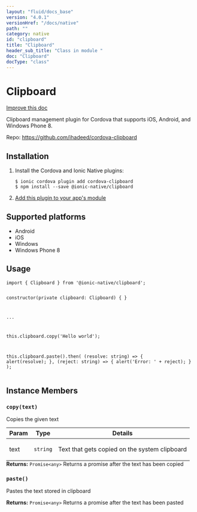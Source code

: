 ```yaml
---
layout: "fluid/docs_base"
version: "4.0.1"
versionHref: "/docs/native"
path: ""
category: native
id: "clipboard"
title: "Clipboard"
header_sub_title: "Class in module "
doc: "Clipboard"
docType: "class"
---
```


<h1 class="api-title">Clipboard</h1>

<a class="improve-v2-docs" href="http://github.com/ionic-team/ionic-native/edit/master/src/@ionic-native/plugins/clipboard/index.ts#L1">
  Improve this doc
</a>







<p>Clipboard management plugin for Cordova that supports iOS, Android, and Windows Phone 8.</p>


<p>Repo:
  <a href="https://github.com/ihadeed/cordova-clipboard">
    https://github.com/ihadeed/cordova-clipboard
  </a>
</p>


<h2><a class="anchor" name="installation" href="#installation"></a>Installation</h2>
<ol class="installation">
  <li>Install the Cordova and Ionic Native plugins:<br>
    <pre><code class="nohighlight">$ ionic cordova plugin add cordova-clipboard
$ npm install --save @ionic-native/clipboard
</code></pre>
  </li>
  <li><a href="https://ionicframework.com/docs/native/#Add_Plugins_to_Your_App_Module">Add this plugin to your app's module</a></li>
</ol>



<h2><a class="anchor" name="platforms" href="#platforms"></a>Supported platforms</h2>
<ul>
  <li>Android</li><li>iOS</li><li>Windows</li><li>Windows Phone 8</li>
</ul>






<h2><a class="anchor" name="usage" href="#usage"></a>Usage</h2>
<pre><code class="lang-typescript">import { Clipboard } from &#39;@ionic-native/clipboard&#39;;

constructor(private clipboard: Clipboard) { }

...


this.clipboard.copy(&#39;Hello world&#39;);

this.clipboard.paste().then(
   (resolve: string) =&gt; {
      alert(resolve);
    },
    (reject: string) =&gt; {
      alert(&#39;Error: &#39; + reject);
    }
  );
</code></pre>








<h2><a class="anchor" name="instance-members" href="#instance-members"></a>Instance Members</h2>
<h3><a class="anchor" name="copy" href="#copy"></a><code>copy(text)</code></h3>


Copies the given text
<table class="table param-table" style="margin:0;">
  <thead>
  <tr>
    <th>Param</th>
    <th>Type</th>
    <th>Details</th>
  </tr>
  </thead>
  <tbody>
  <tr>
    <td>
      text</td>
    <td>
      <code>string</code>
    </td>
    <td>
      <p>Text that gets copied on the system clipboard</p>
</td>
  </tr>
  </tbody>
</table>

<div class="return-value" markdown="1">
  <i class="icon ion-arrow-return-left"></i>
  <b>Returns:</b> <code>Promise&lt;any&gt;</code> Returns a promise after the text has been copied
</div><h3><a class="anchor" name="paste" href="#paste"></a><code>paste()</code></h3>


Pastes the text stored in clipboard


<div class="return-value" markdown="1">
  <i class="icon ion-arrow-return-left"></i>
  <b>Returns:</b> <code>Promise&lt;any&gt;</code> Returns a promise after the text has been pasted
</div>





